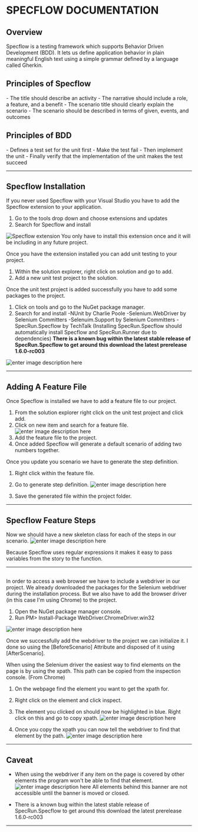 
<h1>SPECFLOW DOCUMENTATION</h1>

<h2>Overview</h2>
<text>Specflow is a testing framework which supports Behavior Driven Development (BDD). It lets us define application behavior in plain meaningful English text using a simple grammar defined by a language called Gherkin. </text>

<h2>Principles of Specflow</h2>
<text>  - The title should describe an activity
- The narrative should include a role, a feature, and a benefit 
- The scenario title should clearly explain the scenario
- The scenario should be described in terms of given, events, and outcomes
</text>

<h2>Principles of BDD</h2>
<text> - Defines a test set for the unit first
 - Make the test fail
 - Then implement the unit
 - Finally verify that the implementation of the unit makes the test succeed
</text>


----------

<h2>Specflow Installation</h2>
<text>If you never used Specflow with your Visual Studio you have to add the Specflow extension to your application. 

 1. Go to the tools drop down and choose  extensions and updates
 2. Search for Specflow and install 

![Specflow extension](https://lh3.googleusercontent.com/y8LGf3rkd3Qvms8ONYaRZgL1yNA6nr7bcVcpOajf84k0srDSu2CH6sJ8iEvIalc_x7kNhjU=s0 "Specflow extension")
You only have to install this extension once and it will be including in any future project.

Once you have the extension installed you can add unit testing to your project.

 1. Within the solution explorer, right click on solution and go to add.
 2. Add a new unit test project to the solution.

Once the unit test project is added successfully you have to add some packages to the project.

 1. Click on tools and go to the NuGet package manager.
 2. Search for and install 
 -NUnit by Charlie Poole
 -Selenium.WebDriver by Selenium Committers
 -Selenuim.Support  by Selenium Committers
 -SpecRun.Specflow by TechTalk (Installing SpecRun.Specflow should automatically install Specflow and SpecRun.Runner due to dependencies)
 **There is a known bug within the latest stable release of SpecRun.Specflow to get around this download the latest prerelease 1.6.0-rc003**

 ![enter image description here](https://lh3.googleusercontent.com/QUm7e-ylAz1MUHX6ekb98a5oL2X390YnvSTmubLlI3UtIo3avttlwNu38WL_t4PfufRAv1U=s0 "specflow packages.PNG")
</text>


----------

<h2>Adding A Feature File</h2>

<text>Once Specflow is installed we have to add a feature file to our project.

 1. From the solution explorer right click on the unit test project and click add.
 2. Click on new item and search for a feature file.
 ![enter image description here](https://lh3.googleusercontent.com/-kUWnP8vW7wg/WOU0zzqs5DI/AAAAAAAAAA4/5GnJIJLtsEsio_9-Ia_E7TloSw8ksFeBQCLcB/s0/specflow6.PNG "specflow feature.PNG") 
 3. Add the feature file to the project.
 4. Once added Specflow will generate a default scenario of adding two numbers together.

Once you update you scenario we have to generate the step definition.

 1. Right click within the feature file.
 2. Go to generate step definition.
 ![enter image description here](https://lh3.googleusercontent.com/oPOi3XXzgO5hnJ83wqE_Txv9L9pcgr72k4__f-WRKVF9UHjTyiv1xFt27j3CoD3ZUh999T4=s0 "specflow steps generation.PNG")  
 
 3. Save the generated file within the project folder.

</text>


----------

<h2>Specflow Feature Steps</h2>

<text>Now we should have a new skeleton class for each of the steps in our scenario.
![enter image description here](https://lh3.googleusercontent.com/-OGs-YnhuqhA/WOU3TOfQmwI/AAAAAAAAABA/T5DMgkiTS2oa1wuomuPLL_q62HB3XCu3wCLcB/s0/InitialSkeleton.png "InitialSkeleton.png")

Because Specflow uses regular expressions it makes it easy to pass variables from the story to the function. 

</text>


----------
<h2></h2>

<text>In order to access a web browser we have to include a webdriver in our project. We already downloaded the packages for the Selenium webdriver during the installation process. But we also have to add the browser driver (in this case I'm using Chrome) to the project. 

 1. Open the NuGet package manager console.
 2. Run PM> Install-Package WebDriver.ChromeDriver.win32

![enter image description here](https://lh3.googleusercontent.com/-TPeChcFuG2I/WOU5EAA1-8I/AAAAAAAAABM/PVCAxtWygWUaiE6qXT5hrM72Hjc6O0O2QCLcB/s0/specflow4.PNG "specflow webdriver.PNG")

Once we successfully add the webdriver to the project we can initialize it. I done so using the [BeforeScenario] Attribute and disposed of it using [AfterScenario].

When using the Selenium driver the easiest way to find elements on the page is by using the xpath. This path can be copied from the inspection console.
(From Chrome)
 1. On the webpage find the element you want to get the xpath for.
 2. Right click on the element and click inspect.
 3. The element you clicked on should now be highlighted in blue. Right click on this and go to copy xpath.
 ![enter image description here](https://lh3.googleusercontent.com/-JS0COx1pfr4/WOVAgKSY-lI/AAAAAAAAABw/ricf35IQWE81TYhz30teR_5YfSSlyrFZgCLcB/s0/specflow.PNG "specflow xpath.PNG")
 
 4. Once you copy the xpath you can now tell the webdriver to find that element by the path.
 ![enter image description here](https://lh3.googleusercontent.com/-w2l21AbDi9g/WOVBHxWbKEI/AAAAAAAAAB4/M8X7qgK_4xoAtEK8AkIFhtMEkAKFTzaxwCLcB/s0/specflow8.PNG "specflow code xpath.PNG")

</text>


----------

<h2>Caveat</h2>

<text>

 - When using the webdriver if any item on the page is covered by other elements the program won't be able to find that element. 
![enter image description here](https://lh3.googleusercontent.com/-iO9pxc0pQmQ/WOU9D7bqarI/AAAAAAAAABc/5uV5L5CD6ZE4nWaAnW8ZDmC3sV8rrSBcACLcB/s0/specflow7.PNG "specflow element hidden.PNG")
All elements behind this banner are not accessible until the banner is moved or closed.

 - There is a known bug within the latest stable release of SpecRun.Specflow to get around this download the latest prerelease 1.6.0-rc003

</text>


----------

